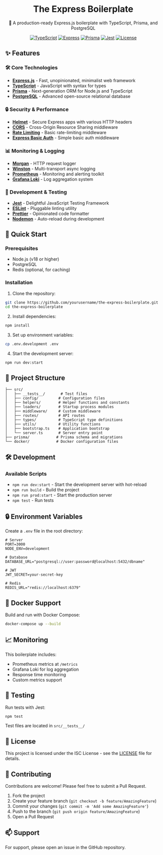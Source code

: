 <div align="center">

# The Express Boilerplate

🚀 A production-ready Express.js boilerplate with TypeScript, Prisma, and PostgreSQL

[![TypeScript](https://img.shields.io/badge/TypeScript-5.5-blue.svg)](https://www.typescriptlang.org/)
[![Express](https://img.shields.io/badge/Express-4.19-green.svg)](https://expressjs.com/)
[![Prisma](https://img.shields.io/badge/Prisma-5.18-orange.svg)](https://www.prisma.io/)
[![Jest](https://img.shields.io/badge/Jest-29.7-red.svg)](https://jestjs.io/)
[![License](https://img.shields.io/badge/License-ISC-yellow.svg)](LICENSE)

</div>

## ✨ Features

### 🛠 Core Technologies
- **[Express.js](https://expressjs.com/)** - Fast, unopinionated, minimalist web framework
- **[TypeScript](https://www.typescriptlang.org/)** - JavaScript with syntax for types
- **[Prisma](https://www.prisma.io/)** - Next-generation ORM for Node.js and TypeScript
- **[PostgreSQL](https://www.postgresql.org/)** - Advanced open-source relational database

### 🔒 Security & Performance
- **[Helmet](https://helmetjs.github.io/)** - Secure Express apps with various HTTP headers
- **[CORS](https://github.com/expressjs/cors)** - Cross-Origin Resource Sharing middleware
- **[Rate Limiting](https://github.com/express-rate-limit/express-rate-limit)** - Basic rate-limiting middleware
- **[Express Basic Auth](https://github.com/LionC/express-basic-auth)** - Simple basic auth middleware

### 📊 Monitoring & Logging
- **[Morgan](https://github.com/expressjs/morgan)** - HTTP request logger
- **[Winston](https://github.com/winstonjs/winston)** - Multi-transport async logging
- **[Prometheus](https://prometheus.io/)** - Monitoring and alerting toolkit
- **[Grafana Loki](https://grafana.com/oss/loki/)** - Log aggregation system

### 🧪 Development & Testing
- **[Jest](https://jestjs.io/)** - Delightful JavaScript Testing Framework
- **[ESLint](https://eslint.org/)** - Pluggable linting utility
- **[Prettier](https://prettier.io/)** - Opinionated code formatter
- **[Nodemon](https://nodemon.io/)** - Auto-reload during development

## 🚀 Quick Start

### Prerequisites
- Node.js (v18 or higher)
- PostgreSQL
- Redis (optional, for caching)

### Installation

1. Clone the repository:
```bash
git clone https://github.com/yourusername/the-express-boilerplate.git
cd the-express-boilerplate
```

2. Install dependencies:
```bash
npm install
```

3. Set up environment variables:
```bash
cp .env.development .env
```

4. Start the development server:
```bash
npm run dev:start
```

## 📁 Project Structure

```
├── src/
│   ├── __tests__/       # Test files
│   ├── config/         # Configuration files
│   ├── helpers/        # Helper functions and constants
│   ├── loaders/        # Startup process modules
│   ├── middleware/     # Custom middleware
│   ├── routes/         # API routes
│   ├── types/          # TypeScript type definitions
│   ├── utils/          # Utility functions
│   ├── bootstrap.ts    # Application bootstrap
│   └── server.ts       # Server entry point
├── prisma/            # Prisma schema and migrations
└── docker/            # Docker configuration files
```

## 🛠 Development

### Available Scripts

- `npm run dev:start` - Start the development server with hot-reload
- `npm run build` - Build the project
- `npm run prod:start` - Start the production server
- `npm test` - Run tests

## 🔒 Environment Variables

Create a `.env` file in the root directory:

```env
# Server
PORT=3000
NODE_ENV=development

# Database
DATABASE_URL="postgresql://user:password@localhost:5432/dbname"

# JWT
JWT_SECRET=your-secret-key

# Redis
REDIS_URL="redis://localhost:6379"
```

## 🐳 Docker Support

Build and run with Docker Compose:

```bash
docker-compose up --build
```

## 📈 Monitoring

This boilerplate includes:
- Prometheus metrics at `/metrics`
- Grafana Loki for log aggregation
- Response time monitoring
- Custom metrics support

## 🧪 Testing

Run tests with Jest:

```bash
npm test
```

Test files are located in `src/__tests__/`

## 📜 License

This project is licensed under the ISC License - see the [LICENSE](LICENSE) file for details.

## 🤝 Contributing

Contributions are welcome! Please feel free to submit a Pull Request.

1. Fork the project
2. Create your feature branch (`git checkout -b feature/AmazingFeature`)
3. Commit your changes (`git commit -m 'Add some AmazingFeature'`)
4. Push to the branch (`git push origin feature/AmazingFeature`)
5. Open a Pull Request

## 📫 Support

For support, please open an issue in the GitHub repository.
